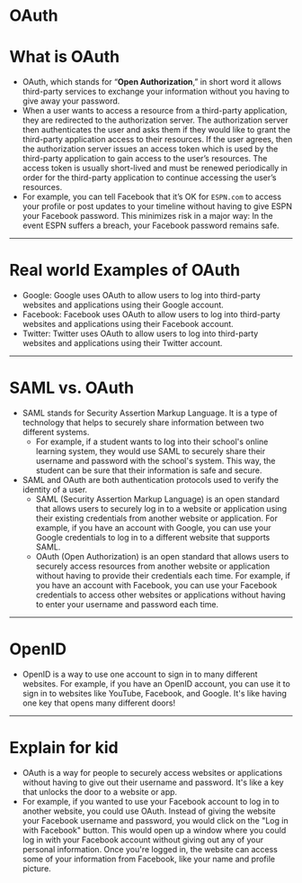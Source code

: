 # OAuth

# What is **OAuth**

- OAuth, which stands for “**Open Authorization**,” in short word it allows third-party services to exchange your information without you having to give away your password.
- When a user wants to access a resource from a third-party application, they are redirected to the authorization server. The authorization server then authenticates the user and asks them if they would like to grant the third-party application access to their resources. If the user agrees, then the authorization server issues an access token which is used by the third-party application to gain access to the user’s resources. The access token is usually short-lived and must be renewed periodically in order for the third-party application to continue accessing the user’s resources.
- For example, you can tell Facebook that it’s OK for `ESPN.com` to access your profile or post updates to your timeline without having to give ESPN your Facebook password. This minimizes risk in a major way: In the event ESPN suffers a breach, your Facebook password remains safe.

---

# Real world **Examples of OAuth**

- Google: Google uses OAuth to allow users to log into third-party websites and applications using their Google account.
- Facebook: Facebook uses OAuth to allow users to log into third-party websites and applications using their Facebook account.
- Twitter: Twitter uses OAuth to allow users to log into third-party websites and applications using their Twitter account.

---

# **SAML vs. OAuth**

- SAML stands for Security Assertion Markup Language. It is a type of technology that helps to securely share information between two different systems.
    - For example, if a student wants to log into their school's online learning system, they would use SAML to securely share their username and password with the school's system. This way, the student can be sure that their information is safe and secure.
- SAML and OAuth are both authentication protocols used to verify the identity of a user.
    - SAML (Security Assertion Markup Language) is an open standard that allows users to securely log in to a website or application using their existing credentials from another website or application. For example, if you have an account with Google, you can use your Google credentials to log in to a different website that supports SAML.
    - OAuth (Open Authorization) is an open standard that allows users to securely access resources from another website or application without having to provide their credentials each time. For example, if you have an account with Facebook, you can use your Facebook credentials to access other websites or applications without having to enter your username and password each time.

---

# **OpenID**

- OpenID is a way to use one account to sign in to many different websites. For example, if you have an OpenID account, you can use it to sign in to websites like YouTube, Facebook, and Google. It's like having one key that opens many different doors!

---

# Explain for kid

- OAuth is a way for people to securely access websites or applications without having to give out their username and password. It's like a key that unlocks the door to a website or app.
- For example, if you wanted to use your Facebook account to log in to another website, you could use OAuth. Instead of giving the website your Facebook username and password, you would click on the "Log in with Facebook" button. This would open up a window where you could log in with your Facebook account without giving out any of your personal information. Once you're logged in, the website can access some of your information from Facebook, like your name and profile picture.